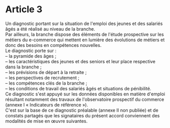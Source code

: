 # Article 3

  
Un diagnostic portant sur la situation de l'emploi des jeunes et des salariés âgés a été réalisé au niveau de la branche.  
Par ailleurs, la branche dispose des éléments de l'étude prospective sur les métiers du e-commerce qui mettent en lumière des évolutions de métiers et donc des besoins en compétences nouvelles.  
Le diagnostic porte sur :  
– la pyramide des âges ;  
– les caractéristiques des jeunes et des seniors et leur place respective dans la branche ;  
– les prévisions de départ à la retraite ;  
– les perspectives de recrutement ;  
– les compétences clés de la branche ;  
– les conditions de travail des salariés âgés et situations de pénibilité.  
Ce diagnostic s'est appuyé sur les données disponibles en matière d'emploi résultant notamment des travaux de l'observatoire prospectif du commerce (annexe I « Indicateurs de référence »).  
C'est sur la base de ce diagnostic préalable (annexe II non publiée) et de constats partagés que les signataires du présent accord conviennent des modalités de mise en œuvre suivantes.


